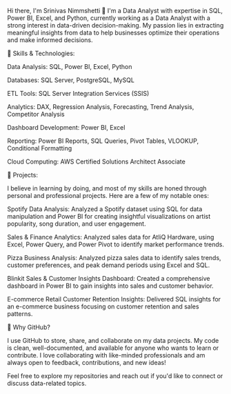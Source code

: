 Hi there, I'm Srinivas Nimmshetti 👋
I'm a Data Analyst with expertise in SQL, Power BI, Excel, and Python, currently working as a Data Analyst with a strong interest in data-driven decision-making. My passion lies in extracting meaningful insights from data to help businesses optimize their operations and make informed decisions.

🔹 Skills & Technologies:

Data Analysis: SQL, Power BI, Excel, Python

Databases: SQL Server, PostgreSQL, MySQL

ETL Tools: SQL Server Integration Services (SSIS)

Analytics: DAX, Regression Analysis, Forecasting, Trend Analysis, Competitor Analysis

Dashboard Development: Power BI, Excel

Reporting: Power BI Reports, SQL Queries, Pivot Tables, VLOOKUP, Conditional Formatting

Cloud Computing: AWS Certified Solutions Architect Associate

🔹 Projects:

I believe in learning by doing, and most of my skills are honed through personal and professional projects. Here are a few of my notable ones:

Spotify Data Analysis: Analyzed a Spotify dataset using SQL for data manipulation and Power BI for creating insightful visualizations on artist popularity, song duration, and user engagement.

Sales & Finance Analytics: Analyzed sales data for AtliQ Hardware, using Excel, Power Query, and Power Pivot to identify market performance trends.

Pizza Business Analysis: Analyzed pizza sales data to identify sales trends, customer preferences, and peak demand periods using Excel and SQL.

Blinkit Sales & Customer Insights Dashboard: Created a comprehensive dashboard in Power BI to gain insights into sales and customer behavior.

E-commerce Retail Customer Retention Insights: Delivered SQL insights for an e-commerce business focusing on customer retention and sales patterns.

🔹 Why GitHub?

I use GitHub to store, share, and collaborate on my data projects. My code is clean, well-documented, and available for anyone who wants to learn or contribute. I love collaborating with like-minded professionals and am always open to feedback, contributions, and new ideas!

Feel free to explore my repositories and reach out if you'd like to connect or discuss data-related topics.


